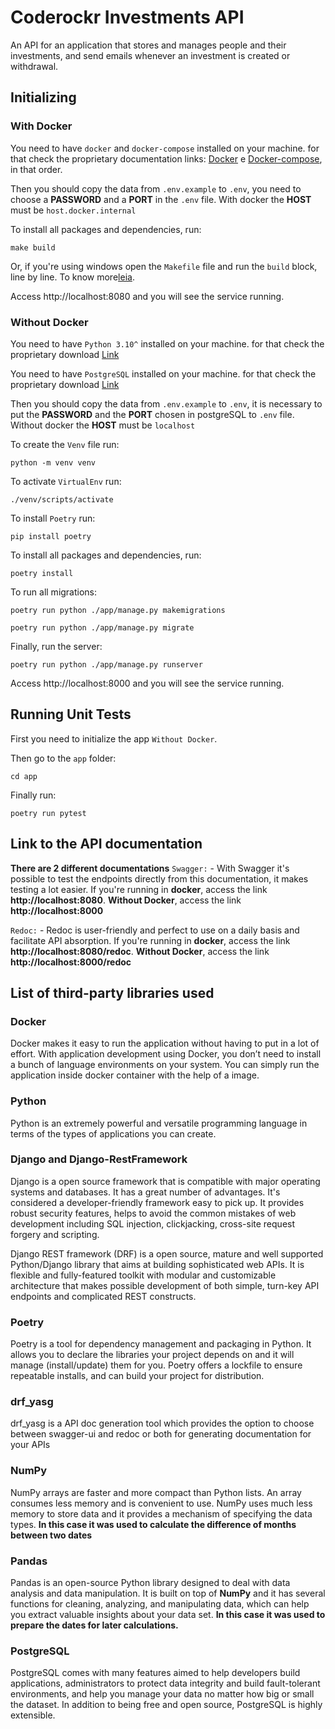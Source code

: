 # Coderockr Investments API

An API for an application that stores and manages people and their investments, and send emails whenever an investment is created or withdrawal.

## Initializing

### With Docker

You need to have `docker` and `docker-compose` installed on your machine. for that check the proprietary documentation links: [Docker](https://docs.docker.com/engine/install/) e [Docker-compose](https://docs.docker.com/compose/install/), in that order.

Then you should copy the data from `.env.example` to `.env`, you need to choose a **PASSWORD** and a **PORT** in the `.env` file. With docker the **HOST** must be `host.docker.internal`

To install all packages and dependencies, run:

```
make build
```

Or, if you're using windows open the `Makefile` file and run the `build` block, line by line. To know more[leia](makefile).

Access http://localhost:8080 and you will see the service running.

### Without Docker

You need to have `Python 3.10^` installed on your machine. for that check the proprietary download [Link](https://www.python.org/downloads/)

You need to have `PostgreSQL` installed on your machine. for that check the proprietary download [Link](https://www.postgresql.org/download/)

Then you should copy the data from `.env.example` to `.env`, it is necessary to put the **PASSWORD** and the **PORT** chosen in postgreSQL to `.env` file. Without docker the **HOST** must be `localhost`

To create the `Venv` file run:

```
python -m venv venv
```

To activate `VirtualEnv` run:

```
./venv/scripts/activate
```

To install `Poetry` run:

```
pip install poetry
```

To install all packages and dependencies, run:

```
poetry install
```

To run all migrations:

```
poetry run python ./app/manage.py makemigrations
```
```
poetry run python ./app/manage.py migrate
```

Finally, run the server:

```
poetry run python ./app/manage.py runserver
```

Access http://localhost:8000 and you will see the service running.

## Running Unit Tests

First you need to initialize the app `Without Docker`.

Then go to the `app` folder:
```
cd app
```

Finally run:
```
poetry run pytest
```

## Link to the API documentation

**There are 2 different documentations**
`Swagger:`
    - With Swagger it's possible to test the endpoints directly from this documentation, it makes testing a lot easier. If you're running in **docker**, access the link **http://localhost:8080**. 
    **Without Docker**, access the link **http://localhost:8000**

`Redoc:`
    - Redoc is user-friendly and perfect to use on a daily basis and facilitate API absorption. If you're running in **docker**, access the link **http://localhost:8080/redoc**. 
    **Without Docker**, access the link **http://localhost:8000/redoc** 



## List of third-party libraries used

### Docker
Docker makes it easy to run the application without having to put in a lot of effort. With application development using Docker, you don’t need to install a bunch of language environments on your system. You can simply run the application inside docker container with the help of a image.

### Python

Python is an extremely powerful and versatile programming language in terms of the types of applications you can create.

### Django and Django-RestFramework

Django is a open source framework that is compatible with major operating systems and databases. It has a great number of advantages. It's considered a developer-friendly framework easy to pick up. It provides robust security features, helps to avoid the common mistakes of web development including SQL injection, clickjacking, cross-site request forgery and scripting. 

Django REST framework (DRF) is a open source, mature and well supported Python/Django library that aims at building sophisticated web APIs. It is flexible and fully-featured toolkit with modular and customizable architecture that makes possible development of both simple, turn-key API endpoints and complicated REST constructs.

### Poetry 

Poetry is a tool for dependency management and packaging in Python. It allows you to declare the libraries your project depends on and it will manage (install/update) them for you. Poetry offers a lockfile to ensure repeatable installs, and can build your project for distribution.

###  drf_yasg

drf_yasg is a API doc generation tool which provides the option to choose between swagger-ui and redoc or both for generating documentation for your APIs

### NumPy

NumPy arrays are faster and more compact than Python lists. An array consumes less memory and is convenient to use. NumPy uses much less memory to store data and it provides a mechanism of specifying the data types. **In this case it was used to calculate the difference of months between two dates**

### Pandas

Pandas is an open-source Python library designed to deal with data analysis and data manipulation. It is built on top of **NumPy** and it has several functions for cleaning, analyzing, and manipulating data, which can help you extract valuable insights about your data set. **In this case it was used to prepare the dates for later calculations.**

### PostgreSQL

PostgreSQL comes with many features aimed to help developers build applications, administrators to protect data integrity and build fault-tolerant environments, and help you manage your data no matter how big or small the dataset. In addition to being free and open source, PostgreSQL is highly extensible.
